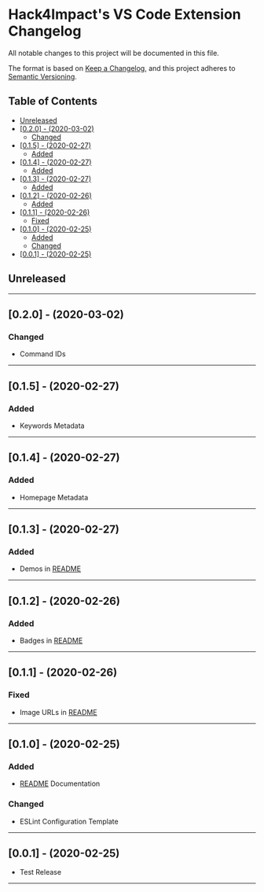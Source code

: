 # Hack4Impact's VS Code Extension Changelog <!-- omit in toc -->

All notable changes to this project will be documented in this file.

The format is based on [Keep a Changelog](http://keepachangelog.com/), and this project adheres to [Semantic Versioning](https://semver.org/spec/v2.0.0.html).

## Table of Contents <!-- omit in toc -->

- [Unreleased](#unreleased)
- [[0.2.0] - (2020-03-02)](#020---2020-03-02)
  - [Changed](#changed)
- [[0.1.5] - (2020-02-27)](#015---2020-02-27)
  - [Added](#added)
- [[0.1.4] - (2020-02-27)](#014---2020-02-27)
  - [Added](#added-1)
- [[0.1.3] - (2020-02-27)](#013---2020-02-27)
  - [Added](#added-2)
- [[0.1.2] - (2020-02-26)](#012---2020-02-26)
  - [Added](#added-3)
- [[0.1.1] - (2020-02-26)](#011---2020-02-26)
  - [Fixed](#fixed)
- [[0.1.0] - (2020-02-25)](#010---2020-02-25)
  - [Added](#added-4)
  - [Changed](#changed-1)
- [[0.0.1] - (2020-02-25)](#001---2020-02-25)

## Unreleased

---

## [0.2.0] - (2020-03-02)

### Changed

- Command IDs

---

## [0.1.5] - (2020-02-27)

### Added

- Keywords Metadata

---

## [0.1.4] - (2020-02-27)

### Added

- Homepage Metadata

---

## [0.1.3] - (2020-02-27)

### Added

- Demos in [README]

---

## [0.1.2] - (2020-02-26)

### Added

- Badges in [README]

---

## [0.1.1] - (2020-02-26)

### Fixed

- Image URLs in [README]

---

## [0.1.0] - (2020-02-25)

### Added

- [README] Documentation

### Changed

- ESLint Configuration Template

---

## [0.0.1] - (2020-02-25)

- Test Release

---

<!-- Start Reference Links -->

[readme]: https://github.com/hack4impact/vscode-extension#readme
